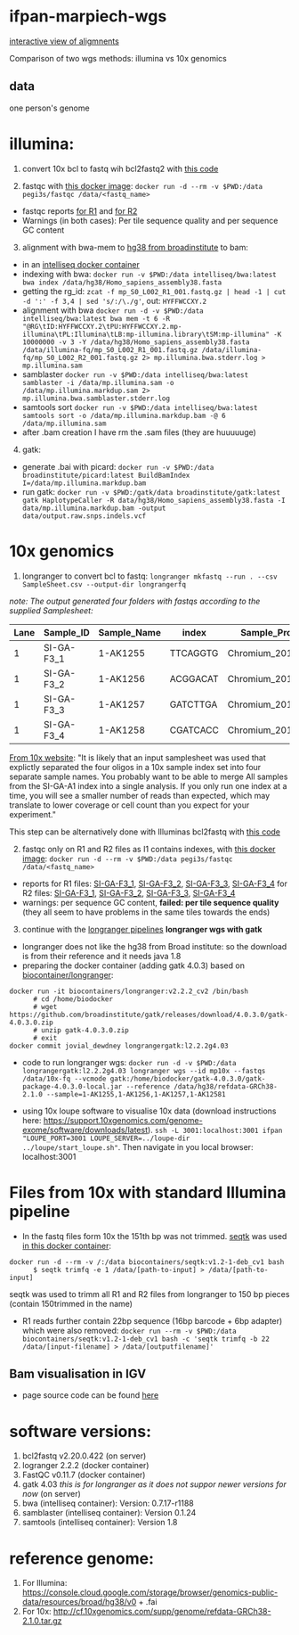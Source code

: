 # ifpan-marpiech-wgs

[interactive view of aligmnents](http://149.156.177.112/projects/ifpan-marpiech-wgs/alignments.html)

Comparison of two wgs methods: illumina vs 10x genomics


## data
one person's genome

# illumina:
1. convert 10x bcl to fastq wih bcl2fastq2 with [this code](https://gist.github.com/gosborcz/b31df08f6bb8b83c51f7a310f8f2bcc1)

2. fastqc with [this docker image](https://hub.docker.com/r/pegi3s/fastqc):
`docker run -d --rm -v $PWD:/data pegi3s/fastqc /data/<fastq_name>`
* fastqc reports [for R1](http://149.156.177.112/projects/ifpan-marpiech-wgs/illumina-fq/mp_S0_L002_R1_001_fastqc.html) and [for R2](http://149.156.177.112/projects/ifpan-marpiech-wgs/illumina-fq/mp_S0_L002_R2_001_fastqc.html)
* Warnings (in both cases): Per tile sequence quality and per sequence GC content

3. alignment with bwa-mem to [hg38 from broadinstitute](https://storage.cloud.google.com/genomics-public-data/resources/broad/hg38/v0/Homo_sapiens_assembly38.fasta?_ga=2.192558178.-935441401.1560518376) to bam:
* in an [intelliseq docker container](https://gitlab.com/intelliseq/workflows/raw/master/src/main/docker/fastqc/0.11.17_v1.0/Dockerfile)
* indexing with bwa:
`docker run -v $PWD:/data intelliseq/bwa:latest bwa index /data/hg38/Homo_sapiens_assembly38.fasta`
* getting the rg_id:
`zcat -f mp_S0_L002_R1_001.fastq.gz | head -1 | cut -d ':' -f 3,4 | sed 's/:/\./g'`, out: `HYFFWCCXY.2`
* alignment with bwa
`docker run -d -v $PWD:/data intelliseq/bwa:latest bwa mem -t 6 -R "@RG\tID:HYFFWCCXY.2\tPU:HYFFWCCXY.2.mp-illumina\tPL:Illumina\tLB:mp-illumina.library\tSM:mp-illumina" -K 10000000 -v 3 -Y /data/hg38/Homo_sapiens_assembly38.fasta /data/illumina-fq/mp_S0_L002_R1_001.fastq.gz /data/illumina-fq/mp_S0_L002_R2_001.fastq.gz 2> mp.illumina.bwa.stderr.log > mp.illumina.sam`
* samblaster
`docker run -v $PWD:/data intelliseq/bwa:latest samblaster -i /data/mp.illumina.sam -o /data/mp.illumina.markdup.sam 2> mp.illumina.bwa.samblaster.stderr.log`
* samtools sort
`docker run -v $PWD:/data intelliseq/bwa:latest samtools sort -o /data/mp.illumina.markdup.bam -@ 6 /data/mp.illumina.sam`
* after .bam creation I have rm the .sam files (they are huuuuuge)

4. gatk:
* generate .bai with picard: `docker run -v $PWD:/data broadinstitute/picard:latest BuildBamIndex I=/data/mp.illumina.markdup.bam`
* run gatk: `docker run -v $PWD:/gatk/data broadinstitute/gatk:latest gatk HaplotypeCaller -R data/hg38/Homo_sapiens_assembly38.fasta -I data/mp.illumina.markdup.bam -output data/output.raw.snps.indels.vcf`



# 10x genomics
1. longranger to convert bcl to fastq:
`longranger mkfastq --run . --csv SampleSheet.csv --output-dir longrangerfq`


*note: The output generated four folders with fastqs according to the supplied Samplesheet:*

|Lane|Sample_ID|Sample_Name|index|Sample_Project|
|----|----------|-------------|-------|-------------|
|1|SI-GA-F3_1|1-AK1255|TTCAGGTG|Chromium_20190402|
|1|SI-GA-F3_2|1-AK1256|ACGGACAT|Chromium_20190402|
|1|SI-GA-F3_3|1-AK1257|GATCTTGA|Chromium_20190402|
|1|SI-GA-F3_4|1-AK1258|CGATCACC|Chromium_20190402|


[From 10x website](https://support.10xgenomics.com/genome-exome/software/pipelines/latest/using/fastq-input): "It is likely that an input samplesheet was used that explictly separated the four oligos in a 10x sample index set into four separate sample names. You probably want to be able to merge All samples from the SI-GA-A1 index into a single analysis. If you only run one index at a time, you will see a smaller number of reads than expected, which may translate to lower coverage or cell count than you expect for your experiment."

This step can be alternatively done with Illuminas bcl2fastq with [this code](https://gist.github.com/gosborcz/bc6896406b776c41e83c37d7568cbe1a)

2. fastqc only on R1 and R2 files as I1 contains indexes, with [this docker image](https://hub.docker.com/r/pegi3s/fastqc):
`docker run -d --rm -v $PWD:/data pegi3s/fastqc /data/<fastq_name>`

* reports for R1 files: [SI-GA-F3_1](http://149.156.177.112/projects/ifpan-marpiech-wgs/10x-fq/Chromium_20190402/SI-GA-F3_1/1-AK1255_S1_L001_R1_001_fastqc.html), [SI-GA-F3_2](http://149.156.177.112/projects/ifpan-marpiech-wgs/10x-fq/Chromium_20190402/SI-GA-F3_2/1-AK1256_S2_L001_R1_001_fastqc.html), [SI-GA-F3_3](http://149.156.177.112/projects/ifpan-marpiech-wgs/10x-fq/Chromium_20190402/SI-GA-F3_3/1-AK1257_S3_L001_R1_001_fastqc.html), [SI-GA-F3_4](http://149.156.177.112/projects/ifpan-marpiech-wgs/10x-fq/Chromium_20190402/SI-GA-F3_4/1-AK1258_S4_L001_R1_001_fastqc.html) for R2 files: [SI-GA-F3_1](http://149.156.177.112/projects/ifpan-marpiech-wgs/10x-fq/Chromium_20190402/SI-GA-F3_1/1-AK1255_S1_L001_R2_001_fastqc.html), [SI-GA-F3_2](http://149.156.177.112/projects/ifpan-marpiech-wgs/10x-fq/Chromium_20190402/SI-GA-F3_2/1-AK1256_S2_L001_R2_001_fastqc.html), [SI-GA-F3_3](http://149.156.177.112/projects/ifpan-marpiech-wgs/10x-fq/Chromium_20190402/SI-GA-F3_3/1-AK1257_S3_L001_R2_001_fastqc.html), [SI-GA-F3_4](http://149.156.177.112/projects/ifpan-marpiech-wgs/10x-fq/Chromium_20190402/SI-GA-F3_4/1-AK1258_S4_L001_R2_001_fastqc.html)
* warnings: per sequence GC content, **failed: per tile sequence quality** (they all seem to have problems in the same tiles towards the ends)

3. continue with the [longranger pipelines](https://support.10xgenomics.com/genome-exome/software/pipelines/latest/what-is-long-ranger)
**longranger wgs with gatk**
* longranger does not like the hg38 from Broad institute: so the download is from their reference and it needs java 1.8
* preparing the docker container (adding gatk 4.0.3) based on [biocontainer/longranger](https://hub.docker.com/r/biocontainers/longranger):
```
docker run -it biocontainers/longranger:v2.2.2_cv2 /bin/bash
      # cd /home/biodocker
      # wget https://github.com/broadinstitute/gatk/releases/download/4.0.3.0/gatk-4.0.3.0.zip
      # unzip gatk-4.0.3.0.zip
      # exit
docker commit jovial_dewdney longrangergatk:l2.2.2g4.03
```

* code to run longranger wgs:
`docker run -d -v $PWD:/data longrangergatk:l2.2.2g4.03 longranger wgs --id mp10x --fastqs /data/10x-fq --vcmode gatk:/home/biodocker/gatk-4.0.3.0/gatk-package-4.0.3.0-local.jar --reference /data/hg38/refdata-GRCh38-2.1.0 --sample=1-AK1255,1-AK1256,1-AK1257,1-AK12581`

* using 10x loupe software to visualise 10x data (download instructions here: https://support.10xgenomics.com/genome-exome/software/downloads/latest). `ssh -L 3001:localhost:3001 ifpan "LOUPE_PORT=3001 LOUPE_SERVER=../loupe-dir ../loupe/start_loupe.sh"`. Then navigate in you local browser: localhost:3001

# Files from 10x with standard Illumina pipeline

* In the fastq files form 10x the 151th bp was not trimmed. [seqtk](https://github.com/lh3/seqtk) was used [in this docker container](https://hub.docker.com/r/biocontainers/seqtk): 
```
docker run -d --rm -v /:/data biocontainers/seqtk:v1.2-1-deb_cv1 bash
      $ seqtk trimfq -e 1 /data/[path-to-input] > /data/[path-to-input]
 ```
 seqtk was used to trimm all R1 and R2 files from longranger to 150 bp pieces (contain 150trimmed in the name)
 
 * R1 reads further contain 22bp sequence (16bp barcode + 6bp adapter) which were also removed:
 `docker run --rm -v $PWD:/data biocontainers/seqtk:v1.2-1-deb_cv1 bash -c 'seqtk trimfq -b 22 /data/[input-filename] > /data/[outputfilename]'`
 

## Bam visualisation in IGV
* page source code can be found [here](alignments.html)

# software versions:
1. bcl2fastq v2.20.0.422 (on server)
2. logranger 2.2.2 (docker container)
3. FastQC v0.11.7 (docker container)
4. gatk 4.03 *this is for longranger as it does not suppor newer versions for now* (on server)
5. bwa (intelliseq container): Version: 0.7.17-r1188
6. samblaster (intelliseq container): Version 0.1.24
7. samtools (intelliseq container): Version 1.8

# reference genome:
1. For Illumina: https://console.cloud.google.com/storage/browser/genomics-public-data/resources/broad/hg38/v0 + .fai
2. For 10x: http://cf.10xgenomics.com/supp/genome/refdata-GRCh38-2.1.0.tar.gz

